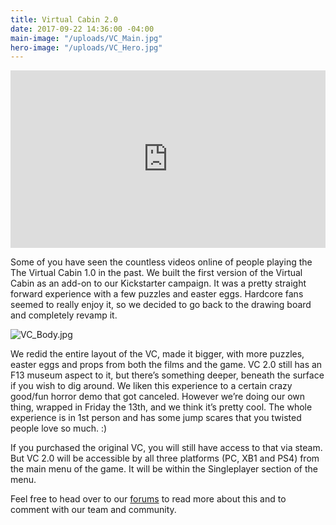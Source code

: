 ```yaml
---
title: Virtual Cabin 2.0
date: 2017-09-22 14:36:00 -04:00
main-image: "/uploads/VC_Main.jpg"
hero-image: "/uploads/VC_Hero.jpg"
---
```


<style>.embed-container { position: relative; padding-bottom: 56.25%; height: 0; overflow: hidden; max-width: 100%; } .embed-container iframe, .embed-container object, .embed-container embed { position: absolute; top: 0; left: 0; width: 100%; height: 100%; }</style><div class='embed-container'><iframe src='https://www.youtube.com/watch?v=DEjGXCi3hM4' frameborder='0' allowfullscreen></iframe></div>

Some of you have seen the countless videos online of people playing the The Virtual Cabin 1.0 in the past. We built the first version of the Virtual Cabin as an add-on to our Kickstarter campaign. It was a pretty straight forward experience with a few puzzles and easter eggs. Hardcore fans seemed to really enjoy it, so we decided to go back to the drawing board and completely revamp it.

![VC_Body.jpg](/uploads/VC_Body.jpg)

We redid the entire layout of the VC, made it bigger, with more puzzles, easter eggs and props from both the films and the game. VC 2.0 still has an F13 museum aspect to it, but there’s something deeper, beneath the surface if you wish to dig around. We liken this experience to a certain crazy good/fun horror demo that got canceled. However we’re doing our own thing, wrapped in Friday the 13th, and we think it’s pretty cool. The whole experience is in 1st person and has some jump scares that you twisted people love so much. :)

If you purchased the original VC, you will still have access to that via steam. But VC 2.0 will be accessible by all three platforms (PC, XB1 and PS4) from the main menu of the game. It will be within the Singleplayer section of the menu.

Feel free to head over to our [forums](http://forum.f13game.com/index.php?/topic/11180-singleplayer-breakdown/) to read more about this and to comment with our team and community. 